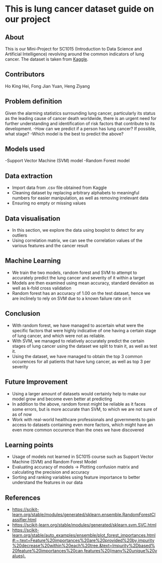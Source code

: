 # This is lung cancer dataset guide on our project

## About
This is our Mini-Project for SC1015 (Introduction to Data Science and Artificial Intelligence) revolving around the common indicators of lung cancer. The dataset is taken from [Kaggle]([https://www.kaggle.com/datasets/thedevastator/cancer-patients-and-air-pollution-a-new-link).

## Contributors
Ho King Hei, Fong Jian Yuan, Heng Ziyang

## Problem definition
Given the alarming statistics surrounding lung cancer, particularly its status as the leading cause of cancer death worldwide, there is an urgent need for further understanding and identification of risk factors that contribute to its development.
-How can we predict if a person has lung cancer? If possible, what stage?
-Which model is the best to predict the above?

## Models used
-Support Vector Machine (SVM) model
-Random Forest model

## Data extraction
- Import data from .csv file obtained from Kaggle
- Cleaning dataset by replacing arbitrary alphabets to meaningful numbers for easier manipulation, as well as removing irrelevant data
- Ensuring no empty or missing values

## Data visualisation
- In this section, we explore the data using boxplot to detect for any outliers
- Using correlation matrix, we can see the correlation values of the various features and the cancer result

## Machine Learning
- We train the two models, random forest and SVM to attempt to accurately predict the lung cancer and severity of it within a target
- Models are then examined using mean accuracy, standard deviation as well as k-fold cross validation
- Random forest has an accuracy of 1.00 on the test dataset, hence we are inclinely to rely on SVM due to a known failure rate on it

## Conclusion
- With random forest, we have managed to ascertain what were the specific factors that were highly indicative of one having a certain stage of lung cancer, and which were not as reliable.
- With SVM, we managed to relatively accurately predict the certain stages of lung cancer using the dataset we split to train it, as well as test it.
- Using the dataset, we have managed to obtain the top 3 common occurences for all patients that have lung cancer, as well as top 3 per severity

## Future Improvement
- Using a larger amount of datasets would certainly help to make our model grow and become even better at predicting
- In addition to the above, random forest might be reliable as it faces some errors, but is more accurate than SVM, to which we are not sure of as of now
- Work with real-world healthcare professionals and governments to gain access to datasets containing even more factors, which might have an even more common occurence than the ones we have discovered

## Learning points
- Usage of models not learned in SC1015 course such as Support Vector Machine (SVM) and Random Forest Model
- Evaluating accuracy of models -> Plotting confusion matrix and calculating the precision and accuracy 
- Sorting and ranking variables using feature importance to better understand the features in our data

## References
- <https://scikit-learn.org/stable/modules/generated/sklearn.ensemble.RandomForestClassifier.html>
- <https://scikit-learn.org/stable/modules/generated/sklearn.svm.SVC.html>
- <https://scikit-learn.org/stable/auto_examples/ensemble/plot_forest_importances.html#:~:text=Feature%20importances%20are%20provided%20by,impurity%20decrease%20within%20each%20tree.&text=Impurity%2Dbased%20feature%20importances%20can,features%20(many%20unique%20values).>
